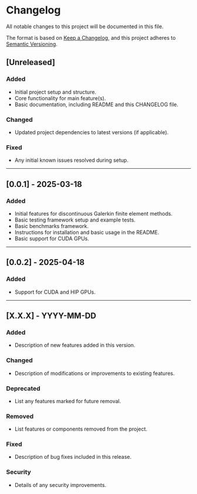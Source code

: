# Changelog

All notable changes to this project will be documented in this file.

The format is based on [Keep a Changelog](https://keepachangelog.com/en/1.0.0/), and this project adheres to [Semantic Versioning](https://semver.org/spec/v2.0.0.html).

## [Unreleased]

### Added
- Initial project setup and structure.
- Core functionality for main feature(s).
- Basic documentation, including README and this CHANGELOG file.

### Changed
- Updated project dependencies to latest versions (if applicable).

### Fixed
- Any initial known issues resolved during setup.

---

## [0.0.1] - 2025-03-18

### Added
- Initial features for discontinuous Galerkin finite element methods.
- Basic testing framework setup and example tests.
- Basic benchmarks framework.
- Instructions for installation and basic usage in the README.
- Basic support for CUDA GPUs.

---

## [0.0.2] - 2025-04-18

### Added
- Support for CUDA and HIP GPUs.

---

<!-- TEMPLATE: Future Versions -->

## [X.X.X] - YYYY-MM-DD

### Added
- Description of new features added in this version.

### Changed
- Description of modifications or improvements to existing features.

### Deprecated
- List any features marked for future removal.

### Removed
- List features or components removed from the project.

### Fixed
- Description of bug fixes included in this release.

### Security
- Details of any security improvements.

